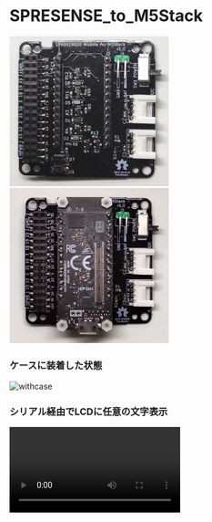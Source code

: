 # SPRESENSE_to_M5Stack
<img src="image/top.jpg" alt="topview" title="topview" width="280">
<img src="image/top_w_spr.jpg" alt="top_w_spr" title="top_w_spr" width="280">

### ケースに装着した状態
<img src="image/IMG_20200529_192441.jpg" alt="withcase" title="withcase" width="280">

### シリアル経由でLCDに任意の文字表示
![M5LCD](https://video.twimg.com/ext_tw_video/1266506357739409409/pu/vid/480x270/Aiy6zItiOErrypOG.mp4)
